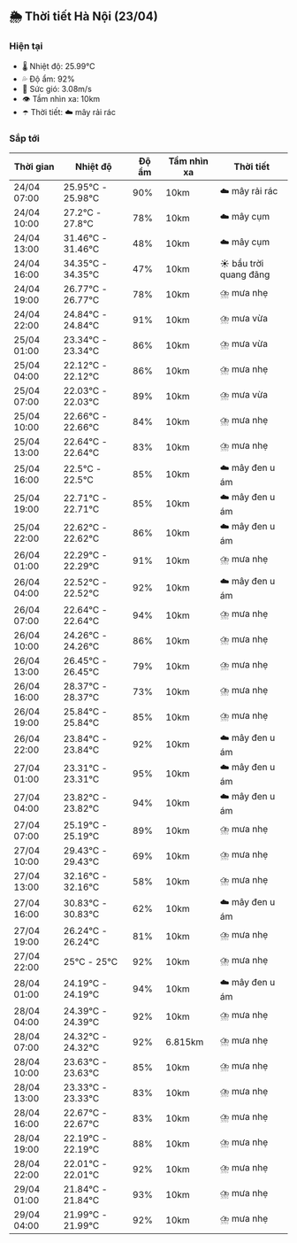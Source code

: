 ## 🌦️ Thời tiết Hà Nội (23/04)

### Hiện tại

- 🌡️ Nhiệt độ: 25.99℃
- 💦 Độ ẩm: 92%
- 💨 Sức gió: 3.08m/s
- 👁️ Tầm nhìn xa: 10km
- ☂️ Thời tiết: ☁️ mây rải rác

### Sắp tới

| Thời gian | Nhiệt độ | Độ ẩm | Tầm nhìn xa | Thời tiết |
| --- | --- | --- | --- | --- |
| 24/04 07:00 | 25.95℃ - 25.98℃ | 90% | 10km | ☁️ mây rải rác |
| 24/04 10:00 | 27.2℃ - 27.8℃ | 78% | 10km | ☁️ mây cụm |
| 24/04 13:00 | 31.46℃ - 31.46℃ | 48% | 10km | ☁️ mây cụm |
| 24/04 16:00 | 34.35℃ - 34.35℃ | 47% | 10km | ☀️ bầu trời quang đãng |
| 24/04 19:00 | 26.77℃ - 26.77℃ | 78% | 10km | ⛈️ mưa nhẹ |
| 24/04 22:00 | 24.84℃ - 24.84℃ | 91% | 10km | ⛈️ mưa vừa |
| 25/04 01:00 | 23.34℃ - 23.34℃ | 86% | 10km | ⛈️ mưa vừa |
| 25/04 04:00 | 22.12℃ - 22.12℃ | 86% | 10km | ⛈️ mưa nhẹ |
| 25/04 07:00 | 22.03℃ - 22.03℃ | 89% | 10km | ⛈️ mưa vừa |
| 25/04 10:00 | 22.66℃ - 22.66℃ | 84% | 10km | ⛈️ mưa nhẹ |
| 25/04 13:00 | 22.64℃ - 22.64℃ | 83% | 10km | ⛈️ mưa nhẹ |
| 25/04 16:00 | 22.5℃ - 22.5℃ | 85% | 10km | ☁️ mây đen u ám |
| 25/04 19:00 | 22.71℃ - 22.71℃ | 85% | 10km | ☁️ mây đen u ám |
| 25/04 22:00 | 22.62℃ - 22.62℃ | 86% | 10km | ☁️ mây đen u ám |
| 26/04 01:00 | 22.29℃ - 22.29℃ | 91% | 10km | ⛈️ mưa nhẹ |
| 26/04 04:00 | 22.52℃ - 22.52℃ | 92% | 10km | ☁️ mây đen u ám |
| 26/04 07:00 | 22.64℃ - 22.64℃ | 94% | 10km | ⛈️ mưa nhẹ |
| 26/04 10:00 | 24.26℃ - 24.26℃ | 86% | 10km | ⛈️ mưa nhẹ |
| 26/04 13:00 | 26.45℃ - 26.45℃ | 79% | 10km | ⛈️ mưa nhẹ |
| 26/04 16:00 | 28.37℃ - 28.37℃ | 73% | 10km | ⛈️ mưa nhẹ |
| 26/04 19:00 | 25.84℃ - 25.84℃ | 85% | 10km | ⛈️ mưa nhẹ |
| 26/04 22:00 | 23.84℃ - 23.84℃ | 92% | 10km | ☁️ mây đen u ám |
| 27/04 01:00 | 23.31℃ - 23.31℃ | 95% | 10km | ☁️ mây đen u ám |
| 27/04 04:00 | 23.82℃ - 23.82℃ | 94% | 10km | ☁️ mây đen u ám |
| 27/04 07:00 | 25.19℃ - 25.19℃ | 89% | 10km | ⛈️ mưa nhẹ |
| 27/04 10:00 | 29.43℃ - 29.43℃ | 69% | 10km | ⛈️ mưa nhẹ |
| 27/04 13:00 | 32.16℃ - 32.16℃ | 58% | 10km | ⛈️ mưa nhẹ |
| 27/04 16:00 | 30.83℃ - 30.83℃ | 62% | 10km | ☁️ mây đen u ám |
| 27/04 19:00 | 26.24℃ - 26.24℃ | 81% | 10km | ⛈️ mưa nhẹ |
| 27/04 22:00 | 25℃ - 25℃ | 92% | 10km | ⛈️ mưa nhẹ |
| 28/04 01:00 | 24.19℃ - 24.19℃ | 94% | 10km | ☁️ mây đen u ám |
| 28/04 04:00 | 24.39℃ - 24.39℃ | 92% | 10km | ⛈️ mưa nhẹ |
| 28/04 07:00 | 24.32℃ - 24.32℃ | 92% | 6.815km | ⛈️ mưa nhẹ |
| 28/04 10:00 | 23.63℃ - 23.63℃ | 85% | 10km | ⛈️ mưa nhẹ |
| 28/04 13:00 | 23.33℃ - 23.33℃ | 83% | 10km | ⛈️ mưa nhẹ |
| 28/04 16:00 | 22.67℃ - 22.67℃ | 83% | 10km | ⛈️ mưa nhẹ |
| 28/04 19:00 | 22.19℃ - 22.19℃ | 88% | 10km | ⛈️ mưa nhẹ |
| 28/04 22:00 | 22.01℃ - 22.01℃ | 92% | 10km | ⛈️ mưa nhẹ |
| 29/04 01:00 | 21.84℃ - 21.84℃ | 93% | 10km | ⛈️ mưa nhẹ |
| 29/04 04:00 | 21.99℃ - 21.99℃ | 92% | 10km | ⛈️ mưa nhẹ |
